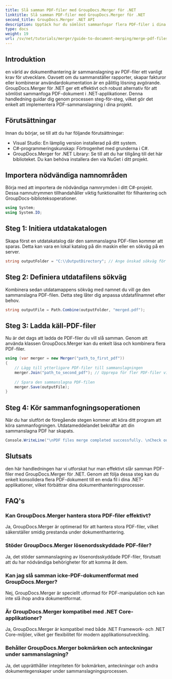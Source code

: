```yaml
---
title: Slå samman PDF-filer med GroupDocs.Merger för .NET
linktitle: Slå samman PDF-filer med GroupDocs.Merger för .NET
second_title: GroupDocs.Merger .NET API
description: Upptäck hur du sömlöst sammanfogar flera PDF-filer i dina .NET-applikationer med GroupDocs.Merger. Denna omfattande handledning ger en tydlig, steg-för-steg-strategi för att kombinera PDF-filer.
type: docs
weight: 19
url: /sv/net/tutorials/merger/guide-to-document-merging/merge-pdf-files/
---
```

## Introduktion

en värld av dokumenthantering är sammanslagning av PDF-filer ett vanligt krav för utvecklare. Oavsett om du sammanställer rapporter, skapar fakturor eller kombinerar användardokumentation är en pålitlig lösning avgörande. GroupDocs.Merger för .NET ger ett effektivt och robust alternativ för att sömlöst sammanfoga PDF-dokument i .NET-applikationer. Denna handledning guidar dig genom processen steg-för-steg, vilket gör det enkelt att implementera PDF-sammanslagning i dina projekt.

## Förutsättningar
Innan du börjar, se till att du har följande förutsättningar:
- Visual Studio: En lämplig version installerad på ditt system.
- C#-programmeringskunskap: Förtrogenhet med grunderna i C#.
- GroupDocs.Merger for .NET Library: Se till att du har tillgång till det här biblioteket. Du kan behöva installera den via NuGet i ditt projekt.

## Importera nödvändiga namnområden
Börja med att importera de nödvändiga namnrymden i ditt C#-projekt. Dessa namnutrymmen tillhandahåller viktig funktionalitet för filhantering och GroupDocs-biblioteksoperationer.

```csharp
using System;
using System.IO;
```

## Steg 1: Initiera utdatakatalogen
Skapa först en utdatakatalog där den sammanslagna PDF-filen kommer att sparas. Detta kan vara en lokal katalog på din maskin eller en sökväg på en server.

```csharp
string outputFolder = "C:\\OutputDirectory"; // Ange önskad sökväg för utdatakatalogen
```

## Steg 2: Definiera utdatafilens sökväg
Kombinera sedan utdatamappens sökväg med namnet du vill ge den sammanslagna PDF-filen. Detta steg låter dig anpassa utdatafilnamnet efter behov.

```csharp
string outputFile = Path.Combine(outputFolder, "merged.pdf");
```

## Steg 3: Ladda käll-PDF-filer
Nu är det dags att ladda de PDF-filer du vill slå samman. Genom att använda klassen GroupDocs.Merger kan du enkelt läsa och kombinera flera PDF-filer.

```csharp
using (var merger = new Merger("path_to_first_pdf"))
{
    // Lägg till ytterligare PDF-filer till sammanslagningen
    merger.Join("path_to_second_pdf"); // Upprepa för fler PDF-filer vid behov
    
    // Spara den sammanslagna PDF-filen
    merger.Save(outputFile);
}
```

## Steg 4: Kör sammanfogningsoperationen
När du har slutfört de föregående stegen kommer att köra ditt program att köra sammanfogningen. Utdatameddelandet bekräftar att din sammanslagna PDF har skapats.

```csharp
Console.WriteLine("\nPDF files merge completed successfully. \nCheck output in {0}", outputFolder);
```

## Slutsats
den här handledningen har vi utforskat hur man effektivt slår samman PDF-filer med GroupDocs.Merger för .NET. Genom att följa dessa steg kan du enkelt konsolidera flera PDF-dokument till en enda fil i dina .NET-applikationer, vilket förbättrar dina dokumenthanteringsprocesser.

## FAQ's

### Kan GroupDocs.Merger hantera stora PDF-filer effektivt?
Ja, GroupDocs.Merger är optimerad för att hantera stora PDF-filer, vilket säkerställer smidig prestanda under dokumenthantering.

### Stöder GroupDocs.Merger lösenordsskyddade PDF-filer?
Ja, det stöder sammanslagning av lösenordsskyddade PDF-filer, förutsatt att du har nödvändiga behörigheter för att komma åt dem.

### Kan jag slå samman icke-PDF-dokumentformat med GroupDocs.Merger?
Nej, GroupDocs.Merger är speciellt utformad för PDF-manipulation och kan inte slå ihop andra dokumentformat.

### Är GroupDocs.Merger kompatibel med .NET Core-applikationer?
Ja, GroupDocs.Merger är kompatibel med både .NET Framework- och .NET Core-miljöer, vilket ger flexibilitet för modern applikationsutveckling.

### Behåller GroupDocs.Merger bokmärken och anteckningar under sammanslagning?
Ja, det upprätthåller integriteten för bokmärken, anteckningar och andra dokumentegenskaper under sammanslagningsprocessen.
